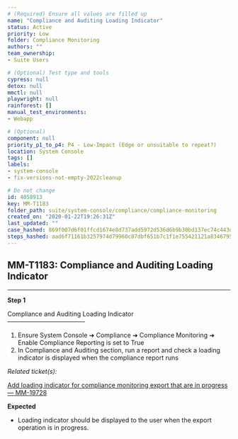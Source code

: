 ```yaml
---
# (Required) Ensure all values are filled up
name: "Compliance and Auditing Loading Indicator"
status: Active
priority: Low
folder: Compliance Monitoring
authors: ""
team_ownership: 
- Suite Users

# (Optional) Test type and tools
cypress: null
detox: null
mmctl: null
playwright: null
rainforest: []
manual_test_environments: 
- Webapp

# (Optional)
component: null
priority_p1_to_p4: P4 - Low-Impact (Edge or unsuitable to repeat?)
location: System Console
tags: []
labels: 
- system-console
- fix-versions-not-empty-2022cleanup

# Do not change
id: 4058913
key: MM-T1183
folder_path: suite/system-console/compliance/compliance-monitoring
created_on: "2020-01-22T19:26:31Z"
last_updated: ""
case_hashed: 869f007d6f01ffcd1674e8d737add5972d536d6b9b30bd137ec74c443df5482a41422682f0fc614b871b4f0f2df71d84
steps_hashed: aad6f71161b3257974d79960c07dbf651b7c1f1e755421121a83467957681a711d989f6a1bce843aba56bd9efea8f396
---
```


## MM-T1183: Compliance and Auditing Loading Indicator

---

**Step 1**

Compliance and Auditing Loading Indicator\
–––––––––––––––––––––––––

1. Ensure System Console ➜ Compliance ➜ Compliance Monitoring ➜ Enable Compliance Reporting is set to True
2. In Compliance and Auditing section, run a report and check a loading indicator is displayed when the compliance report runs

_Related ticket(s):_

[Add loading indicator for compliance monitoring export that are in progress — MM-19728](http://19https%3A//mattermost.atlassian.net/browse/MM-728)

**Expected**

- Loading indicator should be displayed to the user when the export operation is in progress.
